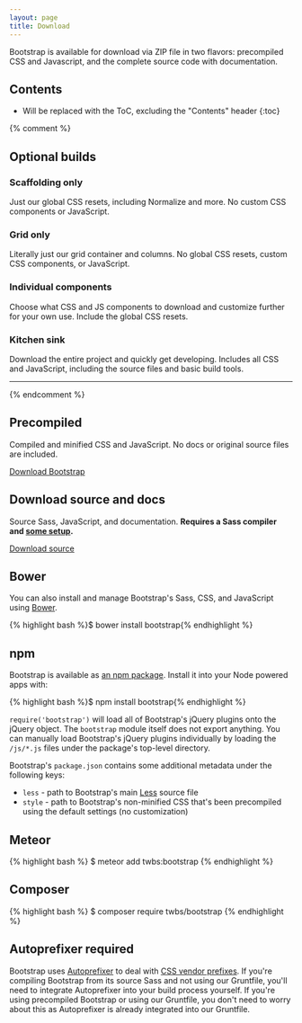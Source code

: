 ```yaml
---
layout: page
title: Download
---
```


Bootstrap is available for download via ZIP file in two flavors: precompiled CSS and Javascript, and the complete source code with documentation.

## Contents

* Will be replaced with the ToC, excluding the "Contents" header
{:toc}

{% comment %}
## Optional builds

### Scaffolding only
Just our global CSS resets, including Normalize and more. No custom CSS components or JavaScript.

### Grid only
Literally just our grid container and columns. No global CSS resets, custom CSS components, or JavaScript.

### Individual components
Choose what CSS and JS components to download and customize further for your own use. Include the global CSS resets.

### Kitchen sink
Download the entire project and quickly get developing. Includes all CSS and JavaScript, including the source files and basic build tools.

---
{% endcomment %}

## Precompiled

Compiled and minified CSS and JavaScript. No docs or original source files are included.

<a href="{{ site.download.dist }}" class="btn btn-lg btn-outline" role="button" onclick="ga('send', 'event', 'Getting started', 'Download', 'Download compiled');">Download Bootstrap</a>

## Download source and docs

Source Sass, JavaScript, and documentation. **Requires a Sass compiler and [some setup](../compiling).**

<a href="{{ site.download.source }}" class="btn btn-lg btn-outline" role="button" onclick="ga('send', 'event', 'Getting started', 'Download', 'Download source');">Download source</a>

## Bower

You can also install and manage Bootstrap's Sass, CSS, and JavaScript using [Bower](http://bower.io).

{% highlight bash %}$ bower install bootstrap{% endhighlight %}

## npm

Bootstrap is available as [an npm package](https://www.npmjs.org/package/bootstrap). Install it into your Node powered apps with:

{% highlight bash %}$ npm install bootstrap{% endhighlight %}

`require('bootstrap')` will load all of Bootstrap's jQuery plugins onto the jQuery object. The `bootstrap` module itself does not export anything. You can manually load Bootstrap's jQuery plugins individually by loading the `/js/*.js` files under the package's top-level directory.

Bootstrap's `package.json` contains some additional metadata under the following keys:

- `less` - path to Bootstrap's main [Less](http://lesscss.org) source file
- `style` - path to Bootstrap's non-minified CSS that's been precompiled using the default settings (no customization)

## Meteor

{% highlight bash %}
$ meteor add twbs:bootstrap
{% endhighlight %}

## Composer

{% highlight bash %}
$ composer require twbs/bootstrap
{% endhighlight %}

## Autoprefixer required

Bootstrap uses [Autoprefixer](https://github.com/postcss/autoprefixer) to deal with [CSS vendor prefixes](http://webdesign.about.com/od/css/a/css-vendor-prefixes.htm). If you're compiling Bootstrap from its source Sass and not using our Gruntfile, you'll need to integrate Autoprefixer into your build process yourself. If you're using precompiled Bootstrap or using our Gruntfile, you don't need to worry about this as Autoprefixer is already integrated into our Gruntfile.
